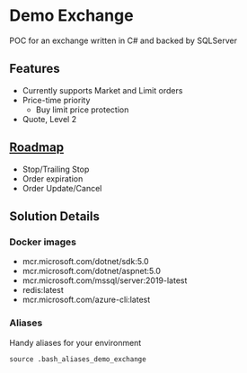 # Demo Exchange

POC for an exchange written in C# and backed by SQLServer

## Features

- Currently supports Market and Limit orders
- Price-time priority
    - Buy limit price protection
- Quote, Level 2

## [Roadmap](https://docs.google.com/document/d/1cFWrQyfAGYdtYoevVmW26hGT1Nw2f16iywPYAVQoVTM/edit#heading=h.xu2up6xyb01e)
- Stop/Trailing Stop
- Order expiration
- Order Update/Cancel

## Solution Details

### Docker images

- mcr.microsoft.com/dotnet/sdk:5.0
- mcr.microsoft.com/dotnet/aspnet:5.0
- mcr.microsoft.com/mssql/server:2019-latest
- redis:latest
- mcr.microsoft.com/azure-cli:latest

### Aliases

Handy aliases for your environment

    source .bash_aliases_demo_exchange

